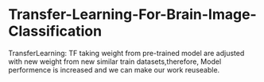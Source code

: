 # Transfer-Learning-For-Brain-Image-Classification

TransferLearning: TF taking weight from pre-trained model are adjusted with new weight from new similar train datasets,therefore, Model performence is increased and we can make our work reuseable.
